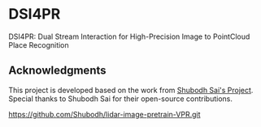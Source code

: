 # DSI4PR
DSI4PR: Dual Stream Interaction for High-Precision Image to PointCloud Place Recognition
































## Acknowledgments

This project is developed based on the work from [Shubodh Sai's Project](https://github.com/Shubodh/lidar-image-pretrain-VPR.git). Special thanks to Shubodh Sai for their open-source contributions.




https://github.com/Shubodh/lidar-image-pretrain-VPR.git
